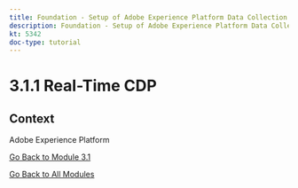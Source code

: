 ```yaml
---
title: Foundation - Setup of Adobe Experience Platform Data Collection and the Web SDK extension - Explaining Adobe Experience Platform Data Collection
description: Foundation - Setup of Adobe Experience Platform Data Collection and the Web SDK extension - Explaining Adobe Experience Platform Data Collection
kt: 5342
doc-type: tutorial
---
```

# 3.1.1 Real-Time CDP

## Context

Adobe Experience Platform 

[Go Back to Module 3.1](./rtcdp.md)

[Go Back to All Modules](./../../../overview.md)

